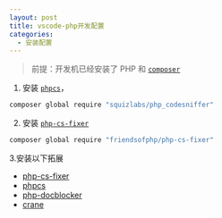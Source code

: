 ```yaml
---
layout: post
title: vscode-php开发配置
categories: 
  - 安装配置
---
```


> 前提：开发机已经安装了 PHP 和 [`composer`](https://getcomposer.org/)

1. 安装 [`phpcs`](https://github.com/squizlabs/PHP_CodeSniffer)，
```bash
composer global require "squizlabs/php_codesniffer"
```
2. 安装 [`php-cs-fixer`](https://github.com/FriendsOfPhp/PHP-CS-Fixer)
```bash
composer global require "friendsofphp/php-cs-fixer"
```
3.安装以下拓展

* [php-cs-fixer](https://marketplace.visualstudio.com/items?itemName=junstyle.php-cs-fixer)
* [phpcs](https://marketplace.visualstudio.com/items?itemName=ikappas.phpcs)
* [php-docblocker](https://marketplace.visualstudio.com/items?itemName=neilbrayfield.php-docblocker)
* [crane](https://marketplace.visualstudio.com/items?itemName=HvyIndustries.crane)